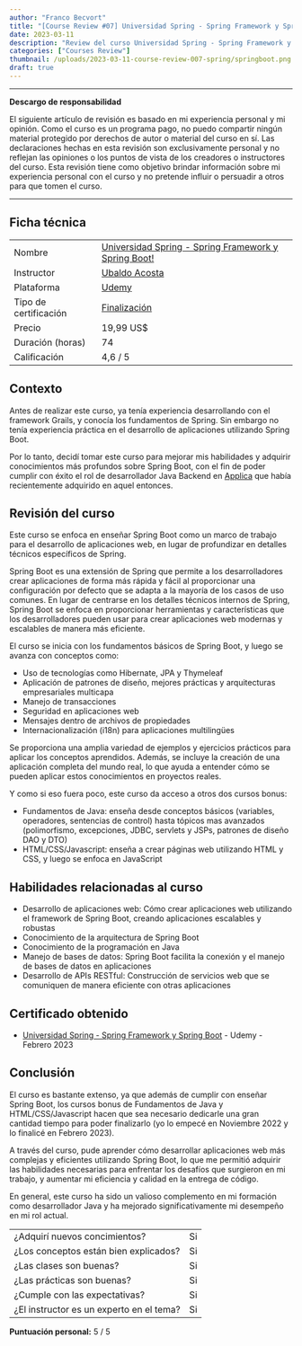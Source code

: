 ```yaml
---
author: "Franco Becvort"
title: "[Course Review #07] Universidad Spring - Spring Framework y Spring Boot"
date: 2023-03-11
description: "Review del curso Universidad Spring - Spring Framework y Spring Boot"
categories: ["Courses Review"]
thumbnail: /uploads/2023-03-11-course-review-007-spring/springboot.png
draft: true
---
```


---

**Descargo de responsabilidad**

El siguiente artículo de revisión es basado en mi experiencia personal y mi opinión. Como el curso es un programa pago, no puedo compartir ningún material protegido por derechos de autor o material del curso en sí. Las declaraciones hechas en esta revisión son exclusivamente personal y no reflejan las opiniones o los puntos de vista de los creadores o instructores del curso. Esta revisión tiene como objetivo brindar información sobre mi experiencia personal con el curso y no pretende influir o persuadir a otros para que tomen el curso.

---

## Ficha técnica

|                       |                                                                                                                                                                                                                    |
| --------------------- | ------------------------------------------------------------------------------------------------------------------------------------------------------------------------------------------------------------------ |
| Nombre                | [Universidad Spring - Spring Framework y Spring Boot!](https://www.udemy.com/course/universidad-spring-framework-springboot-java-security-rest-webservices/)                                                       |
| Instructor            | [Ubaldo Acosta](https://www.udemy.com/user/globalmentoring/)                                                                                                                                                       |
| Plataforma            | [Udemy](https://www.udemy.com/)                                                                                                                                                                                    |
| Tipo de certificación | [Finalización](https://support.udemy.com/hc/es/sections/360011037194-Certificados-de-finalizaci%C3%B3n#:~:text=Los%20certificados%20de%20finalizaci%C3%B3n%20sirven,certificados%20no%20tienen%20validez%20legal.) |
| Precio                | 19,99 US$                                                                                                                                                                                                          |
| Duración \(horas\)    | 74                                                                                                                                                                                                                 |
| Calificación          | 4,6 / 5                                                                                                                                                                                                            |

## Contexto

Antes de realizar este curso, ya tenía experiencia desarrollando con el framework Grails, y conocía los fundamentos de Spring. Sin embargo no tenía experiencia práctica en el desarrollo de aplicaciones utilizando Spring Boot.

Por lo tanto, decidí tomar este curso para mejorar mis habilidades y adquirir conocimientos más profundos sobre Spring Boot, con el fin de poder cumplir con éxito el rol de desarrollador Java Backend en [Applica](http://www.applica-mobile.com/?lang=es) que había recientemente adquirido en aquel entonces.

## Revisión del curso

Este curso se enfoca en enseñar Spring Boot como un marco de trabajo para el desarrollo de aplicaciones web, en lugar de profundizar en detalles técnicos específicos de Spring.

Spring Boot es una extensión de Spring que permite a los desarrolladores crear aplicaciones de forma más rápida y fácil al proporcionar una configuración por defecto que se adapta a la mayoría de los casos de uso comunes. En lugar de centrarse en los detalles técnicos internos de Spring, Spring Boot se enfoca en proporcionar herramientas y características que los desarrolladores pueden usar para crear aplicaciones web modernas y escalables de manera más eficiente.

El curso se inicia con los fundamentos básicos de Spring Boot, y luego se avanza con conceptos como:

- Uso de tecnologías como Hibernate, JPA y Thymeleaf
- Aplicación de patrones de diseño, mejores prácticas y arquitecturas empresariales multicapa
- Manejo de transacciones
- Seguridad en aplicaciones web
- Mensajes dentro de archivos de propiedades
- Internacionalización (i18n) para aplicaciones multilingües

Se proporciona una amplia variedad de ejemplos y ejercicios prácticos para aplicar los conceptos aprendidos. Además, se incluye la creación de una aplicación completa del mundo real, lo que ayuda a entender cómo se pueden aplicar estos conocimientos en proyectos reales.

Y como si eso fuera poco, este curso da acceso a otros dos cursos bonus:

- Fundamentos de Java: enseña desde conceptos básicos \(variables, operadores, sentencias de control\) hasta tópicos mas avanzados \(polimorfismo, excepciones, JDBC, servlets y JSPs, patrones de diseño DAO y DTO\)
- HTML/CSS/Javascript: enseña a crear páginas web utilizando HTML y CSS, y luego se enfoca en JavaScript

## Habilidades relacionadas al curso

- Desarrollo de aplicaciones web: Cómo crear aplicaciones web utilizando el framework de Spring Boot, creando aplicaciones escalables y robustas
- Conocimiento de la arquitectura de Spring Boot
- Conocimiento de la programación en Java
- Manejo de bases de datos: Spring Boot facilita la conexión y el manejo de bases de datos en aplicaciones
- Desarrollo de APIs RESTful: Construcción de servicios web que se comuniquen de manera eficiente con otras aplicaciones

## Certificado obtenido

- [Universidad Spring - Spring Framework y Spring Boot](https://udemy-certificate.s3.amazonaws.com/pdf/UC-bd114c76-8d27-4a1e-bdaf-56d749924555.pdf) - Udemy - Febrero 2023

## Conclusión

El curso es bastante extenso, ya que además de cumplir con enseñar Spring Boot, los cursos bonus de Fundamentos de Java y HTML/CSS/Javascript hacen que sea necesario dedicarle una gran cantidad tiempo para poder finalizarlo \(yo lo empecé en Noviembre 2022 y lo finalicé en Febrero 2023\).

A través del curso, pude aprender cómo desarrollar aplicaciones web más complejas y eficientes utilizando Spring Boot, lo que me permitió adquirir las habilidades necesarias para enfrentar los desafíos que surgieron en mi trabajo, y aumentar mi eficiencia y calidad en la entrega de código.

En general, este curso ha sido un valioso complemento en mi formación como desarrollador Java y ha mejorado significativamente mi desempeño en mi rol actual.

|                                          |     |
| ---------------------------------------- | --- |
| ¿Adquirí nuevos concimientos?            | Si  |
| ¿Los conceptos están bien explicados?    | Si  |
| ¿Las clases son buenas?                  | Si  |
| ¿Las prácticas son buenas?               | Si  |
| ¿Cumple con las expectativas?            | Si  |
| ¿El instructor es un experto en el tema? | Si  |

**Puntuación personal:** 5 / 5
